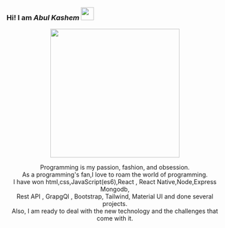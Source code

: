 ### Hi!  I am _**Abul Kashem**_   <img src="https://camo.githubusercontent.com/e8e7b06ecf583bc040eb60e44eb5b8e0ecc5421320a92929ce21522dbc34c891/68747470733a2f2f6d656469612e67697068792e636f6d2f6d656469612f6876524a434c467a6361737252346961377a2f67697068792e676966" width="30" height="30" >

<p align="center">
<img src="https://user-images.githubusercontent.com/22797857/90096358-dba16400-dd54-11ea-8e44-e181ada72661.gif" width="300" height="300" align="center">
</p>

<p align="center">Programming is my passion, fashion, and obsession. <br>  As a programming's fan,I love to roam the world of programming.<br/> I have won html,css,JavaScript(es6),React , React Native,Node,Express Mongodb, <br> Rest API  ,  GrapgQl ,  Bootstrap, Tailwind, Material UI and done several projects. <br>  Also, I am ready to deal with the new  technology and the challenges that come with it. </p><br/>
